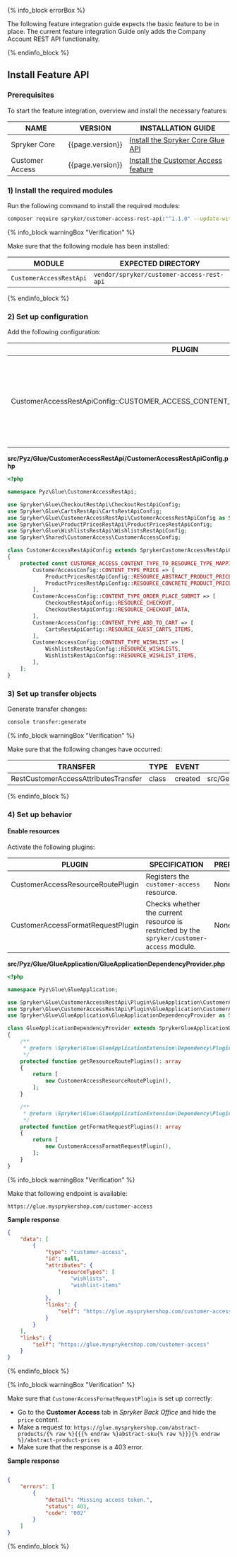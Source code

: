 

{% info_block errorBox %}

The following feature integration guide expects the basic feature to be in place.
The current feature integration Guide only adds the Company Account REST API functionality.

{% endinfo_block %}

## Install Feature API

### Prerequisites

To start the feature integration, overview and install the necessary features:

| NAME | VERSION | INSTALLATION GUIDE |
| --- | --- | --- |
| Spryker Core | {{page.version}} | [Install the Spryker Core Glue API](/docs/pbc/all/miscellaneous/{{page.version}}/install-and-upgrade/install-glue-api/install-the-spryker-core-glue-api.html) |
| Customer Access | {{page.version}} | [Install the Customer Access feature](/docs/pbc/all/customer-relationship-management/{{page.version}}/base-shop/install-and-upgrade/install-features/install-the-customer-access-feature.html) |

### 1) Install the required modules

Run the following command to install the required modules:

```bash
composer require spryker/customer-access-rest-api:"^1.1.0" --update-with-dependencies
```

{% info_block warningBox "Verification" %}

Make sure that the following module has been installed:

| MODULE | EXPECTED DIRECTORY |
| --- | --- |
| `CustomerAccessRestApi` | `vendor/spryker/customer-access-rest-api` |

{% endinfo_block %}

### 2) Set up configuration

Add the following configuration:

| PLUGIN | SPECIFICATION | PREREQUISITES | NAMESPACE |
| --- | --- | --- | --- |
| CustomerAccessRestApiConfig::CUSTOMER_ACCESS_CONTENT_TYPE_TO_RESOURCE_TYPE_MAPPING | Array that provides a mapping between customer access content types and the corresponding REST resource names. | None | \Spryker\Glue\CustomerAccessRestApi |

**src/Pyz/Glue/CustomerAccessRestApi/CustomerAccessRestApiConfig.php**

```php
<?php

namespace Pyz\Glue\CustomerAccessRestApi;

use Spryker\Glue\CheckoutRestApi\CheckoutRestApiConfig;
use Spryker\Glue\CartsRestApi\CartsRestApiConfig;
use Spryker\Glue\CustomerAccessRestApi\CustomerAccessRestApiConfig as SprykerCustomerAccessRestApiConfig;
use Spryker\Glue\ProductPricesRestApi\ProductPricesRestApiConfig;
use Spryker\Glue\WishlistsRestApi\WishlistsRestApiConfig;
use Spryker\Shared\CustomerAccess\CustomerAccessConfig;

class CustomerAccessRestApiConfig extends SprykerCustomerAccessRestApiConfig
{
    protected const CUSTOMER_ACCESS_CONTENT_TYPE_TO_RESOURCE_TYPE_MAPPING = [
        CustomerAccessConfig::CONTENT_TYPE_PRICE => [
            ProductPricesRestApiConfig::RESOURCE_ABSTRACT_PRODUCT_PRICES,
            ProductPricesRestApiConfig::RESOURCE_CONCRETE_PRODUCT_PRICES,
        ],
        CustomerAccessConfig::CONTENT_TYPE_ORDER_PLACE_SUBMIT => [
            CheckoutRestApiConfig::RESOURCE_CHECKOUT,
            CheckoutRestApiConfig::RESOURCE_CHECKOUT_DATA,
        ],
        CustomerAccessConfig::CONTENT_TYPE_ADD_TO_CART => [
            CartsRestApiConfig::RESOURCE_GUEST_CARTS_ITEMS,
        ],
        CustomerAccessConfig::CONTENT_TYPE_WISHLIST => [
            WishlistsRestApiConfig::RESOURCE_WISHLISTS,
            WishlistsRestApiConfig::RESOURCE_WISHLIST_ITEMS,
        ],
    ];
}
```

### 3) Set up transfer objects

Generate transfer changes:

```bash
console transfer:generate
```

{% info_block warningBox "Verification" %}

Make sure that the following changes have occurred:

| TRANSFER | TYPE | EVENT | PATH |
| --- | --- | --- | --- |
| RestCustomerAccessAttributesTransfer | class | created | src/Generated/Shared/Transfer/RestCustomerAccessAttributesTransfer |

{% endinfo_block %}

### 4) Set up behavior

#### Enable resources

Activate the following plugins:

| PLUGIN | SPECIFICATION | PREREQUISITES | NAMESPACE |
| --- | --- | --- | --- |
| CustomerAccessResourceRoutePlugin | Registers the `customer-access` resource. | None | Spryker\Glue\CustomerAccessRestApi\Plugin\GlueApplication |
| CustomerAccessFormatRequestPlugin | Checks whether the current resource is restricted by the `spryker/customer-access` module. | None | Spryker\Glue\CustomerAccessRestApi\Plugin\GlueApplication |

**src/Pyz/Glue/GlueApplication/GlueApplicationDependencyProvider.php**

```php
<?php

namespace Pyz\Glue\GlueApplication;

use Spryker\Glue\CustomerAccessRestApi\Plugin\GlueApplication\CustomerAccessFormatRequestPlugin;
use Spryker\Glue\CustomerAccessRestApi\Plugin\GlueApplication\CustomerAccessResourceRoutePlugin;
use Spryker\Glue\GlueApplication\GlueApplicationDependencyProvider as SprykerGlueApplicationDependencyProvider;

class GlueApplicationDependencyProvider extends SprykerGlueApplicationDependencyProvider
{
    /**
     * @return \Spryker\Glue\GlueApplicationExtension\Dependency\Plugin\ResourceRoutePluginInterface[]
     */
    protected function getResourceRoutePlugins(): array
    {
        return [
            new CustomerAccessResourceRoutePlugin(),
        ];
    }

    /**
     * @return \Spryker\Glue\GlueApplicationExtension\Dependency\Plugin\FormatRequestPluginInterface[]
     */
    protected function getFormatRequestPlugins(): array
    {
        return [
            new CustomerAccessFormatRequestPlugin(),
        ];
    }
}
```

{% info_block warningBox "Verification" %}

Make that following endpoint is available:

`https://glue.mysprykershop.com/customer-access`

**Sample response**

```json
{
    "data": [
        {
            "type": "customer-access",
            "id": null,
            "attributes": {
                "resourceTypes": [
                    "wishlists",
                    "wishlist-items"
                ]
            },
            "links": {
                "self": "https://glue.mysprykershop.com/customer-access"
            }
        }
    ],
    "links": {
        "self": "https://glue.mysprykershop.com/customer-access"
    }
}
```

{% endinfo_block %}


{% info_block warningBox "Verification" %}

Make sure that `CustomerAccessFormatRequestPlugin` is set up correctly:

* Go to the **Customer Access** tab in *Spryker Back Office* and hide the `price` content.
* Make a request to: `https://glue.mysprykershop.com/abstract-products/{% raw %}{{{% endraw %}abstract-sku{% raw %}}}{% endraw %}/abstract-product-prices`
* Make sure that the response is a 403 error.

**Sample response**

```json

{
    "errors": [
        {
            "detail": "Missing access token.",
            "status": 403,
            "code": "002"
        }
    ]
}
```

{% endinfo_block %}
